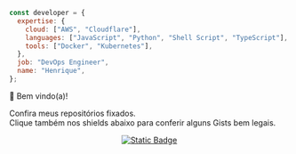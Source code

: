 ```JavaScript
const developer = {
  expertise: {
    cloud: ["AWS", "Cloudflare"],
    languages: ["JavaScript", "Python", "Shell Script", "TypeScript"],
    tools: ["Docker", "Kubernetes"],
  },
  job: "DevOps Engineer",
  name: "Henrique",
};
```

:wave: Bem vindo(a)!

Confira meus repositórios fixados.  
Clique também nos shields abaixo para conferir alguns Gists bem legais.

<div align="center">
  <a href="https://gist.github.com/bsshenrique">
    <img alt="Static Badge" src="https://img.shields.io/badge/Gist-E5E7EB?style=flat-square&logo=github&logoColor=030712&label=GitHub">
  </a>
</p>

<!--
**bsshenrique/bsshenrique** is a ✨ _special_ ✨ repository because its `README.md` (this file) appears on your GitHub profile.

Here are some ideas to get you started:

- 🔭 I’m currently working on ...
- 🌱 I’m currently learning ...
- 👯 I’m looking to collaborate on ...
- 🤔 I’m looking for help with ...
- 💬 Ask me about ...
- 📫 How to reach me: ...
- 😄 Pronouns: ...
- ⚡ Fun fact: ...
-->
